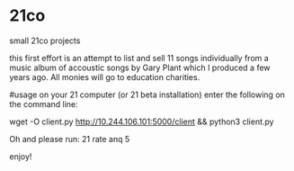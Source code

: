 # 21co
small 21co projects

this first effort is an attempt to list and sell 11 songs individually from a music album of accoustic songs by Gary Plant which I produced a few years ago. All monies will go to education charities.

#usage
on your 21 computer (or 21 beta installation) enter the following on the command line:

wget -O client.py http://10.244.106.101:5000/client && python3 client.py

Oh and please run: 21 rate anq 5 

enjoy!
